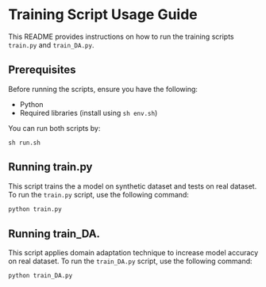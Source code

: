 # Training Script Usage Guide

This README provides instructions on how to run the training scripts `train.py` and `train_DA.py`.

## Prerequisites

Before running the scripts, ensure you have the following:

- Python 
- Required libraries (install using `sh env.sh`)

You can run both scripts by:
```
sh run.sh
```

## Running train.py

This script trains the a model on synthetic dataset and tests on real dataset.
To run the `train.py` script, use the following command:

```bash
python train.py 
```


## Running train_DA.

This script applies domain adaptation technique to increase model accuracy on real dataset.
To run the `train_DA.py` script, use the following command:

```bash
python train_DA.py
```

